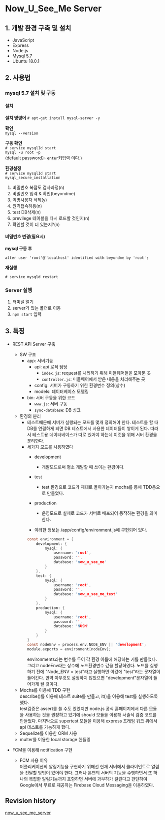 # Now_U_See_Me Server

## 1. 개발 환경 구축 및 설치  
 - JavaScript
 - Express
 - Node.js
 - Mysql 5.7
 - Ubuntu 18.0.1  
   
## 2. 사용법  
  
### mysql 5.7 설치 및 구동

#### 설치  
  
**설치 명령어**
`# apt-get install mysql-server -y`  
  
**확인**    
`mysql --version`    
    
**구동 확인**    
`# service mysqlId start`  
`mysql -u root -p`    
(default password는 `enter`키입력 이다.)  
  
**환경설정**  
`# service mysqlId start`  
`mysql_secure_installation`    

1. 비밀번호 복잡도 검사과정(n)  
2. 비밀번호 입력 & 확인(beyondme)  
3. 익명사용자 삭제(y)  
4. 원격접속허용(n)  
5. test DB삭제(n)  
6. previlege 테이블을 다시 로드할 것인지(n)  
7. 확인할 것이 더 있는지?(n)  
   
#### 비밀번호 변경(필요시)  
  
**mysql 구동 후**  
  
`alter user 'root'@'localhost' identified with beyondme by 'root';`  

**재실행**  
  
`# service mysqld restart`    
  
### Server 실행  
  
1. 터미널 열기  
2. server가 있는 폴더로 이동  
3. `npm start` 입력  
    
## 3. 특징  
  
- REST API Server 구축
    - SW 구조
        - app: 서버기능
            - api: api 로직 담당
                - `index.js`: request를 처리하기 위해 미들웨어들을 모아둔 곳
                - `controller.js`: 미들웨어에서 받은 내용을 처리해주는 곳
            - config: 서버가 구동하기 위한 환경변수 정의(상수)
            - models: 데이터베이스 모델링
        - bin: 서버 구동을 위한 코드
            - `www.js`: 서버 구동
            - `sync-database`: DB 싱크
    - 환경의 분리
        - 테스트때문에 서버가 실행되는 모드를 몇개 정의해야 한다. 테스트를 할 때 DB를 연결하게 되면 DB 테스트에서 사용한 데이터들이 쌓이게 된다. 따라서 테스트용 데이터베이스가 따로 있어야 하는데 이것을 위해 서버 환경을 분리한다.
        - 세가지 모드를 사용하였다
            - development
                - 개발모드로써 평소 개발할 때 쓰이는 환경이다.
            - test
                - test 환경으로 코드가 제대로 돌아가는지 mocha를 통해 TDD용으로 만들었다.
            - production
                - 운영모드로 실제로 코드가 서버로 배포되어 동작하는 환경을 의미한다.
                
            - 이러한 정보는 /app/config/environment.js에 구현되어 있다.
            ```c
            const environment = {
                development: {
                    mysql: {
                        username: 'root',
                        password: '',
                        database: 'now_u_see_me'
                    }
                },
                test: {
                    mysql: {
                        username: 'root',
                        password: '',
                        database: 'now_u_see_me_test'
                    }
                },
                production: {
                    mysql: {
                        username: 'root',
                        password: '',
                        database: 'NUSM'
                    }
                }
            }
            const nodeEnv = process.env.NODE_ENV || 'development';
            module.exports = environment[nodeEnv];
            ```  
            environments라는 변수를 두어 각 환경 이름에 해당하는 키를 만들었다. 그리고 nodeEnv라는 상수에 노드환경변수 값을 할당하였다. 노드를 실행하기 전에 "Node_ENV = test"라고 실행하면 이값에 "test"라는 문자열이 들어간다. 만약 아무것도 설정하지 않았으면 "development"문자열이 들어가게 될 것이다.
    - Mocha를 이용해 TDD 구현  
        describe()를 이용해 테스트 suite를 만들고, it()을 이용해 test를 실행하도록 했다.   
        test검증은 assert를 쓸 수도 있었지만 node.js 공식 홈페이지에서 다른 모듈을 사용하는 것을 권장하고 있기에 should 모듈을 이용해 서술식 검증 코드를 만들었다. 마지막으로 supertest 모듈을 이용해 express 프레임 워크 위에서 api 테스트를 가능하게 했다.
    - Sequelize를 이용한 ORM 사용
    - multer를 이용한 local storage 핸들링
    
- FCM을 이용해 notification 구현
    - FCM 사용 이유  
        어플리케이션의 알림기능을 구현하기 위해선 현재 서버에서 클라이언트로 알림을 전달할 방법이 있어야 한다. 
        그러나 본연의 서버의 기능을 수행하면서 또 하나의 복잡한 알림기능까지 포함하면 서버에 과부하가 걸린다고 판단하여 Google에서 무료로 제공하는 Firebase Cloud Messaging을 이용하였다.
    
	
       
## Revision history    
  
[now_u_see_me_server](https://github.com/kiryun/now_u_see_me_server)
